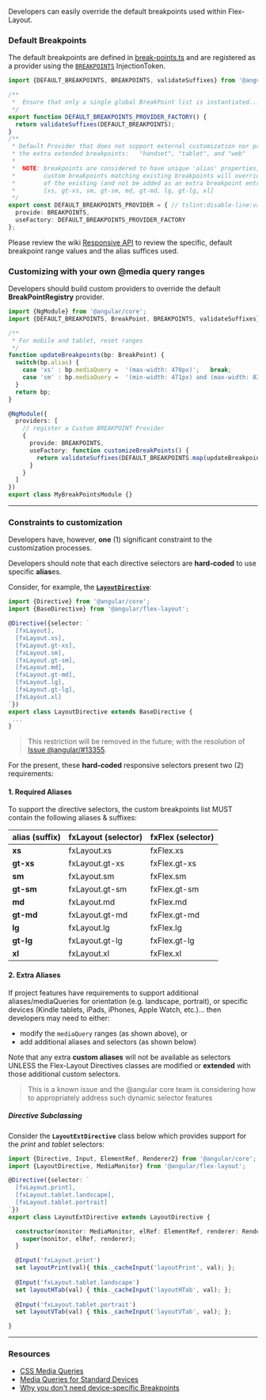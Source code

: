 Developers can easily override the default breakpoints used within Flex-Layout.

### Default Breakpoints

The default breakpoints are defined in 
[break-points.ts](https://github.com/angular/flex-layout/blob/master/src/lib/core/breakpoints/data/break-points.ts#L14) 
and are registered as a provider using the 
[`BREAKPOINTS`](https://github.com/angular/flex-layout/blob/master/src/lib/core/breakpoints/break-points-token.ts#L16)
InjectionToken.

```typescript
import {DEFAULT_BREAKPOINTS, BREAKPOINTS, validateSuffixes} from '@angular/flex-layout';

/**
 *  Ensure that only a single global BreakPoint list is instantiated...
 */
export function DEFAULT_BREAKPOINTS_PROVIDER_FACTORY() {
  return validateSuffixes(DEFAULT_BREAKPOINTS);
}
/**
 * Default Provider that does not support external customization nor provide
 * the extra extended breakpoints:   "handset", "tablet", and "web"
 *
 *  NOTE: breakpoints are considered to have unique 'alias' properties,
 *        custom breakpoints matching existing breakpoints will override the properties
 *        of the existing (and not be added as an extra breakpoint entry).
 *        [xs, gt-xs, sm, gt-sm, md, gt-md, lg, gt-lg, xl]
 */
export const DEFAULT_BREAKPOINTS_PROVIDER = { // tslint:disable-line:variable-name
  provide: BREAKPOINTS,
  useFactory: DEFAULT_BREAKPOINTS_PROVIDER_FACTORY
};
```

Please review the wiki [Responsive API](https://github.com/angular/flex-layout/wiki/Responsive-API) to review the 
specific, default breakpoint range values and the alias suffices used.

### Customizing with your own @media query ranges

Developers should build custom providers to override the default **BreakPointRegistry** provider.

```typescript
import {NgModule} from '@angular/core';
import {DEFAULT_BREAKPOINTS, BreakPoint, BREAKPOINTS, validateSuffixes} from '@angular/flex-layout';

/**
 * For mobile and tablet, reset ranges
 */
function updateBreakpoints(bp: BreakPoint) {
  switch(bp.alias) {
    case 'xs' : bp.mediaQuery =  '(max-width: 470px)';   break;
    case 'sm' : bp.mediaQuery =  '(min-width: 471px) and (max-width: 820px)'; break;
  }
  return bp;
}

@NgModule({
  providers: [
    // register a Custom BREAKPOINT Provider
    {
      provide: BREAKPOINTS,
      useFactory: function customizeBreakPoints() {
        return validateSuffixes(DEFAULT_BREAKPOINTS.map(updateBreakpoints));
      }
    }
  ]
})
export class MyBreakPointsModule {}
```

---- 

### Constraints to customization

Developers have, however, **one** (1) significant constraint to the customization processes. 

Developers should note that each directive selectors are **hard-coded** to use specific **alias**es. 

Consider, for example, the 
**[`LayoutDirective`](https://github.com/angular/flex-layout/blob/master/src/lib/flex/layout/layout.ts#L30-L36)**:

```typescript
import {Directive} from '@angular/core';
import {BaseDirective} from '@angular/flex-layout';

@Directive({selector: `
  [fxLayout],
  [fxLayout.xs],
  [fxLayout.gt-xs],
  [fxLayout.sm],
  [fxLayout.gt-sm],
  [fxLayout.md],
  [fxLayout.gt-md],
  [fxLayout.lg],
  [fxLayout.gt-lg],
  [fxLayout.xl]
`})
export class LayoutDirective extends BaseDirective { 
 ... 
}
```

> This restriction will be removed in the future; with the resolution of 
[Issue @angular/#13355](https://github.com/angular/angular/issues/13355).


For the present, these **hard-coded** responsive selectors present two (2) requirements:

#### 1. Required Aliases

To support the directive selectors, the custom breakpoints list MUST contain the following aliases & suffixes: 


| alias (suffix)      | fxLayout (selector)      | fxFlex (selector)       |
| ---------- | -------------- | ------------- |
|  **xs**    | fxLayout.xs    | fxFlex.xs     |
|  **gt-xs** | fxLayout.gt-xs | fxFlex.gt-xs  |
|  **sm**    | fxLayout.sm    | fxFlex.sm     |
|  **gt-sm** | fxLayout.gt-sm | fxFlex.gt-sm  |
|  **md**    | fxLayout.md    | fxFlex.md     |
|  **gt-md** | fxLayout.gt-md | fxFlex.gt-md  |
|  **lg**    | fxLayout.lg    | fxFlex.lg     |
|  **gt-lg** | fxLayout.gt-lg | fxFlex.gt-lg  |
|  **xl**    | fxLayout.xl    | fxFlex.xl     |


#### 2. Extra Aliases

If project features have requirements to support additional aliases/mediaQueries for orientation 
(e.g. landscape, portrait), or specific devices (Kindle tablets, iPads, iPhones, Apple Watch, etc.)... then 
developers may need to either:

* modify the `mediaQuery` ranges (as shown above), or
* add additional aliases and selectors (as shown below)

Note that any extra **custom aliases** will not be available as selectors UNLESS the Flex-Layout Directives classes are 
modified or **extended** with those additional custom selectors. 

> This is a known issue and the @angular core team is considering how to appropriately address such dynamic selector 
features

##### Directive Subclassing

Consider the **`LayoutExtDirective`** class below which provides support for the *print* and *tablet* selectors:

```typescript
import {Directive, Input, ElementRef, Renderer2} from '@angular/core';
import {LayoutDirective, MediaMonitor} from '@angular/flex-layout';

@Directive({selector: `
  [fxLayout.print],
  [fxLayout.tablet.landscape],
  [fxLayout.tablet.portrait]
`})
export class LayoutExtDirective extends LayoutDirective {

  constructor(monitor: MediaMonitor, elRef: ElementRef, renderer: Renderer2) {
    super(monitor, elRef, renderer);
  }

  @Input('fxLayout.print')            
  set layoutPrint(val){ this._cacheInput('layoutPrint', val); };
  
  @Input('fxLayout.tablet.landscape') 
  set layoutHTab(val) { this._cacheInput('layoutHTab', val); };
  
  @Input('fxLayout.tablet.portrait')  
  set layoutVTab(val) { this._cacheInput('layoutVTab', val); };

}
```

---- 

### Resources

* [CSS Media Queries](http://cssmediaqueries.com/)
* [Media Queries for Standard Devices](https://css-tricks.com/snippets/css/media-queries-for-standard-devices/)
* [Why you don't need device-specific Breakpoints](https://responsivedesign.is/articles/why-you-dont-need-device-specific-breakpoints)
